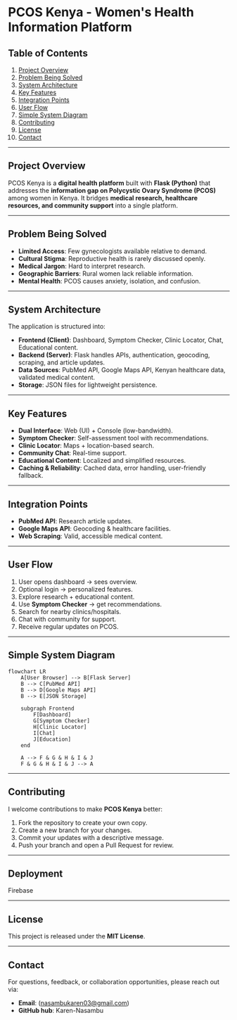 
# PCOS Kenya - Women's Health Information Platform

## Table of Contents

1. [Project Overview](#project-overview)
2. [Problem Being Solved](#problem-being-solved)
3. [System Architecture](#system-architecture)
4. [Key Features](#key-features)
5. [Integration Points](#integration-points)
6. [User Flow](#user-flow)
7. [Simple System Diagram](#simple-system-diagram)
8. [Contributing](#contributing)
9. [License](#license)
10. [Contact](#contact)

---

## Project Overview

PCOS Kenya is a **digital health platform** built with **Flask (Python)** that addresses the **information gap on Polycystic Ovary Syndrome (PCOS)** among women in Kenya. It bridges **medical research, healthcare resources, and community support** into a single platform.

---

## Problem Being Solved

* **Limited Access**: Few gynecologists available relative to demand.
* **Cultural Stigma**: Reproductive health is rarely discussed openly.
* **Medical Jargon**: Hard to interpret research.
* **Geographic Barriers**: Rural women lack reliable information.
* **Mental Health**: PCOS causes anxiety, isolation, and confusion.

---

## System Architecture

The application is structured into:

* **Frontend (Client)**: Dashboard, Symptom Checker, Clinic Locator, Chat, Educational content.
* **Backend (Server)**: Flask handles APIs, authentication, geocoding, scraping, and article updates.
* **Data Sources**: PubMed API, Google Maps API, Kenyan healthcare data, validated medical content.
* **Storage**: JSON files for lightweight persistence.

---

## Key Features

* **Dual Interface**: Web (UI) + Console (low-bandwidth).
* **Symptom Checker**: Self-assessment tool with recommendations.
* **Clinic Locator**: Maps + location-based search.
* **Community Chat**: Real-time support.
* **Educational Content**: Localized and simplified resources.
* **Caching & Reliability**: Cached data, error handling, user-friendly fallback.

---

## Integration Points

* **PubMed API**: Research article updates.
* **Google Maps API**: Geocoding & healthcare facilities.
* **Web Scraping**: Valid, accessible medical content.

---

## User Flow

1. User opens dashboard → sees overview.
2. Optional login → personalized features.
3. Explore research + educational content.
4. Use **Symptom Checker** → get recommendations.
5. Search for nearby clinics/hospitals.
6. Chat with community for support.
7. Receive regular updates on PCOS.

---

## Simple System Diagram

```mermaid
flowchart LR
    A[User Browser] --> B[Flask Server]
    B --> C[PubMed API]
    B --> D[Google Maps API]
    B --> E[JSON Storage]

    subgraph Frontend
        F[Dashboard]
        G[Symptom Checker]
        H[Clinic Locator]
        I[Chat]
        J[Education]
    end

    A --> F & G & H & I & J
    F & G & H & I & J --> A
```

---

## Contributing

I welcome contributions to make **PCOS Kenya** better:

1. Fork the repository to create your own copy.
2. Create a new branch for your changes.
3. Commit your updates with a descriptive message.
4. Push your branch and open a Pull Request for review.

---
## Deployment

Firebase

---

## License

This project is released under the **MIT License**.

---

## Contact

For questions, feedback, or collaboration opportunities, please reach out via:

* **Email**: (nasambukaren03@gmail.com)
* **GitHub hub**: Karen-Nasambu




